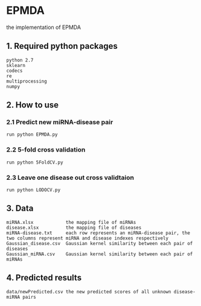 # EPMDA
the implementation of EPMDA
## 1. Required python packages
```
python 2.7
sklearn
codecs
re
multiprocessing
numpy
```
## 2. How to use
### 2.1 Predict new miRNA-disease pair
```
run python EPMDA.py
```
### 2.2 5-fold cross validation
```
run python 5FoldCV.py
```
### 2.3 Leave one disease out cross validtaion
```
run python LODOCV.py
```
## 3. Data
```
miRNA.xlsx            the mapping file of miRNAs
disease.xlsx          the mapping file of diseases
miRNA-disease.txt     each row represents an miRNA-disease pair, the two columns represent miRNA and disease indexes respectively
Gaussian_disease.csv  Gaussian kernel similarity between each pair of diseases
Gaussian_miRNA.csv    Gaussian kernel similarity between each pair of miRNAs
```
## 4. Predicted results
```
data/newPredicted.csv the new predicted scores of all unknown disease-miRNA pairs
